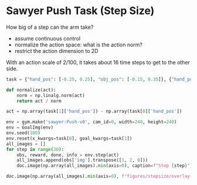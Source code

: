 
# Sawyer Push Task (Step Size)

How big of a step can the arm take?

- assume continuous control
- normalize the action space: what is the action norm?
- restrict the action dimension to 2D

With an action scale of 2/100, it takes about 16 time steps
to get to the other side.



```python
task = {"hand_pos": [-0.25, 0.25], "obj_pos": [-0.15, 0.35]}, {"hand_pos": [0.25, 0.75], "obj_pos": [0.15, 0.65]}

def normalize(act):
    norm = np.linalg.norm(act)
    return act / norm

act = np.array(task[1]['hand_pos']) - np.array(task[0]['hand_pos'])

env = gym.make('sawyer:Push-v0', cam_id=0, width=240, height=240)
env = GoalImg(env)
env.seed(100)
env.reset(x_kwargs=task[0], goal_kwargs=task[1])
all_images = []
for step in range(20):
    obs, reward, done, info = env.step(act)
    all_images.append(obs['img'].transpose([1, 2, 0]))
    doc.image(np.array(all_images).min(axis=0), caption=f"Step {step}")

doc.image(np.array(all_images).min(axis=0), f"figures/stepsize/overlay.png", caption=f"")
```

